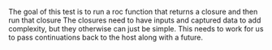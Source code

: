 The goal of this test is to run a roc function that returns a closure and then run that closure
The closures need to have inputs and captured data to add complexity, but they otherwise can just be simple.
This needs to work for us to pass continuations back to the host along with a future.